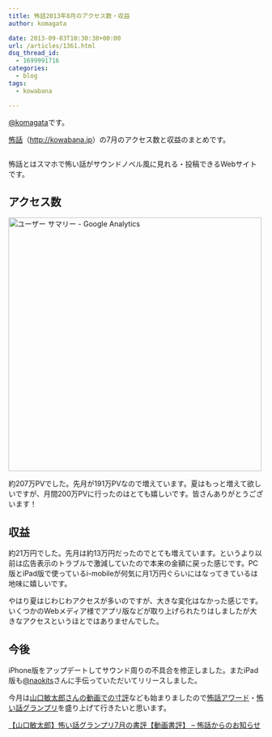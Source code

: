 ```yaml
---
title: 怖話2013年8月のアクセス数・収益
author: komagata

date: 2013-09-03T10:30:38+00:00
url: /articles/1361.html
dsq_thread_id:
  - 1699991716
categories:
  - blog
tags:
  - kowabana

---
```

[@komagata][1]です。

<a title="怖話" href="http://kowabana.jp" target="_blank">怖話</a>（<a title="怖話" href="http://kowabana.jp" target="_blank">http://kowabana.jp</a>）の7月のアクセス数と収益のまとめです。


  <a href="http://kowabana.jp"><img alt="" src="https://lh4.googleusercontent.com/-8-pkth8ETpA/UYjg32awOAI/AAAAAAAADKg/0h8DP9Cg4CQ/s400/Screen%2520Shot%25202013-05-07%2520at%25208.08.34%2520PM.png" /></a>


怖話とはスマホで怖い話がサウンドノベル風に見れる・投稿できるWebサイトです。

## アクセス数


  <img alt="ユーザー サマリー - Google Analytics" src="http://gyazo.com/8fb1f2adc497ef1ed1c288ff1dbfe3cc.png" width="500px" />


約207万PVでした。先月が191万PVなので増えています。夏はもっと増えて欲しいですが、月間200万PVに行ったのはとても嬉しいです。皆さんありがとうございます！

## 収益

約21万円でした。先月は約13万円だったのでとても増えています。というより以前は広告表示のトラブルで激減していたので本来の金額に戻った感じです。PC版とiPad版で使っているi-mobileが何気に月1万円ぐらいにはなってきているは地味に嬉しいです。

やはり夏はじわじわアクセスが多いのですが、大きな変化はなかった感じです。いくつかのWebメディア様でアプリ版などが取り上げられたりはしましたが大きなアクセスというほとではありませんでした。

## 今後

iPhone版をアップデートしてサウンド周りの不具合を修正しました。またiPad版も<a href="https://twitter.com/naokits" target="_blank">@naokits</a>さんに手伝っていただいてリリースしました。

今月は<a href="http://blog.kowabana.jp/118" target="_blank">山口敏太郎さんの動画での寸評</a>なども始まりましたので<a href="http://kowabana.jp/rankings/award" target="_blank">怖話アワード</a>・<a href="http://kowabana.jp/grandprix" target="_blank">怖い話グランプリ</a>を盛り上げて行きたいと思います。

[【山口敏太郎】怖い話グランプリ7月の書評【動画書評】 &#8211; 怖話からのお知らせ][2]

 [1]: http://twitter.com/komagata
 [2]: http://blog.kowabana.jp/118